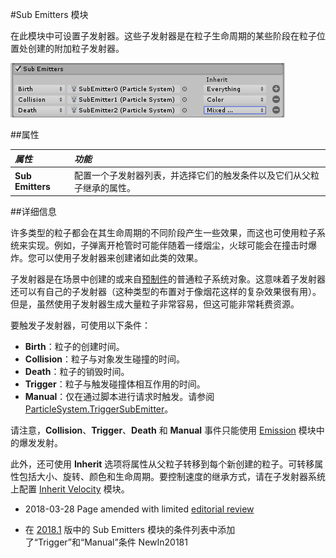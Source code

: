 #Sub Emitters 模块

在此模块中可设置子发射器。这些子发射器是在粒子生命周期的某些阶段在粒子位置处创建的附加粒子发射器。

![](../uploads/Main/PartSysSubEmitInsp.png) 

##属性

|**_属性_** |**_功能_** |
|:---|:---|
|__Sub Emitters__|配置一个子发射器列表，并选择它们的触发条件以及它们从父粒子继承的属性。 |

##详细信息

许多类型的粒子都会在其生命周期的不同阶段产生一些效果，而这也可使用粒子系统来实现。例如，子弹离开枪管时可能伴随着一缕烟尘，火球可能会在撞击时爆炸。您可以使用子发射器来创建诸如此类的效果。

子发射器是在场景中创建的或来自[预制件](Prefabs.html)的普通粒子系统对象。这意味着子发射器还可以有自己的子发射器（这种类型的布置对于像烟花这样的复杂效果很有用）。但是，虽然使用子发射器生成大量粒子非常容易，但这可能非常耗费资源。

要触发子发射器，可使用以下条件：

* __Birth__：粒子的创建时间。
* __Collision__：粒子与对象发生碰撞的时间。
* __Death__：粒子的销毁时间。
* __Trigger__：粒子与触发碰撞体相互作用的时间。
* __Manual__：仅在通过脚本进行请求时触发。请参阅 [ParticleSystem.TriggerSubEmitter](../ScriptReference/ParticleSystem.TriggerSubEmitter.html)。

请注意，__Collision__、__Trigger__、__Death__ 和 __Manual__ 事件只能使用 [Emission](PartSysEmissionModule.html) 模块中的爆发发射。

此外，还可使用 __Inherit__ 选项将属性从父粒子转移到每个新创建的粒子。可转移属性包括大小、旋转、颜色和生命周期。要控制速度的继承方式，请在子发射器系统上配置 [Inherit Velocity](PartSysInheritVelocity.html) 模块。

* <span class="page-edit">2018-03-28  Page amended with limited [editorial review](DocumentationEditorialReview.html)
</span>

* <span class="page-history">在 [2018.1](https://docs.unity3d.com/2018.1/Documentation/Manual/30_search.html?q=newin20181) 版中的 Sub Emitters 模块的条件列表中添加了“Trigger”和“Manual”条件 <span class="search-words">NewIn20181</span></span>

